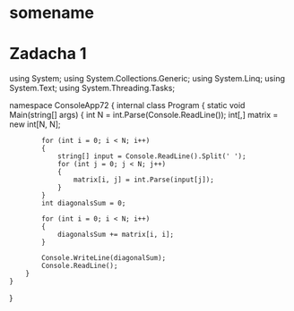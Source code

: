 # somename
# Zadacha 1

using System;
using System.Collections.Generic;
using System.Linq;
using System.Text;
using System.Threading.Tasks;

namespace ConsoleApp72
{
    internal class Program
    {
        static void Main(string[] args)
        {
            int N = int.Parse(Console.ReadLine());
            int[,] matrix = new int[N, N];

            for (int i = 0; i < N; i++)
            {
                string[] input = Console.ReadLine().Split(' ');
                for (int j = 0; j < N; j++)
                {
                    matrix[i, j] = int.Parse(input[j]);
                }
            }
            int diagonalsSum = 0;

            for (int i = 0; i < N; i++)
            {
                diagonalsSum += matrix[i, i];
            }

            Console.WriteLine(diagonalSum);
            Console.ReadLine();
        }
    }
}
